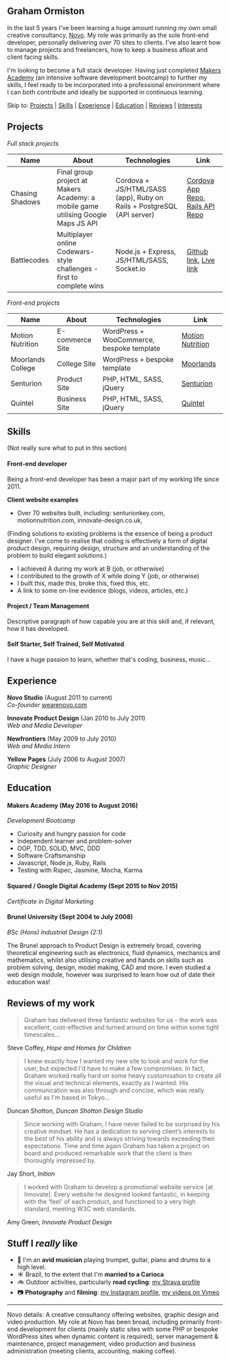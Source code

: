 ## Graham Ormiston

In the last 5 years I've been learning a huge amount running my own small creative consultancy, [Novo](http://wearenovo.com). My role was primarily as the sole front-end developer, personally delivering over 70 sites to clients. I've also learnt how to manage projects and freelancers, how to keep a business afloat and client facing skills.

I'm looking to become a full stack developer. Having just completed [Makers Academy](http://www.makersacademy.com/) (an intensive software development bootcamp) to further my skills, I feel ready to be incorporated into a professional environment where I can both contribute and ideally be supported in continuous learning.

Skip to: [Projects](#projects) | [Skills](#skills) | [Experience](#experience) | [Education](#education) | [Reviews](#reviews) | [Interests](#interests)

## Projects

*Full stack projects*

| Name        | About   | Technologies | Link  |
| ----------- | ------- | ------------ | ----- |
| Chasing Shadows      | Final group project at Makers Academy: a mobile game utilising Google Maps JS API | Cordova + JS/HTML/SASS (app), Ruby on Rails + PostgreSQL (API server) | [Cordova App Repo](https://github.com/gtormiston/chasing_shadows), [Rails API Repo](https://github.com/gtormiston/chasing_shadows_api_server) |
| Battlecodes | Multiplayer online Codewars-style challenges - first to complete wins | Node.js + Express, JS/HTML/SASS, Socket.io | [Github link](http://#), [Live link](https://github.com/gtormiston/battlecodes) |

*Front-end projects*

| Name        | About   | Technologies | Link  |
| ----------- | ------- | ------------ | ----- |
| Motion Nutrition | E-commerce Site | WordPress + WooCommerce, bespoke template | [Motion Nutrition](https://www.motionnutrition.com/) |
| Moorlands College | College Site | WordPress + bespoke template | [Moorlands](http://www.moorlands.ac.uk) |
| Senturion | Product Site | PHP, HTML, SASS, jQuery | [Senturion](http://www.senturionkey.com) |
| Quintel | Business Site | PHP, HTML, SASS, jQuery | [Quintel](http://www.quintelintelligence.com/) |

## Skills

(Not really sure what to put in this section)

#### Front-end developer

Being a front-end developer has been a major part of my working life since 2011.

**Client website examples**
- Over 70 websites built, including:
senturionkey.com, motionnutrition.com, innovate-design.co.uk,

(Finding solutions to existing problems is the essence of being a product designer. I've come to realise that coding is effectively a form of digital product design, requiring design, structure and an understanding of the problem to build elegant solutions.)

- I achieved A during my work at B (job, or otherwise)
- I contributed to the growth of X while doing Y (job, or otherwise)
- I built this, made this, broke this, fixed this, etc.
- A link to some on-line evidence (blogs, videos, articles, etc.)

#### Project / Team Management

Descriptive paragraph of how capable you are at this skill and, if relevant, how it has developed.

#### Self Starter, Self Trained, Self Motivated

I have a huge passion to learn, whether that's coding, business, music...

## Experience

**Novo Studio** (August 2011 to current)    
*Co-founder*
[wearenovo.com](http://wearenovo.com/)

**Innovate Product Design** (Jan 2010 to July 2011)   
*Web and Media Developer*

**Newfrontiers** (May 2009 to July 2010)   
*Web and Media Intern*

**Yellow Pages** (July 2006 to August 2007)   
*Graphic Designer*

## Education

#### Makers Academy (May 2016 to August 2016)
*Development Bootcamp*

- Curiosity and hungry passion for code
- Independent learner and problem-solver
- OOP, TDD, SOLID, MVC, DDD
- Software Craftsmanship
- Javascript, Node.js, Ruby, Rails
- Testing with Rspec, Jasmine, Mocha, Karma

#### Squared / Google Digital Academy (Sept 2015 to Nov 2015)
*Certificate in Digital Marketing*

#### Brunel University (Sept 2004 to July 2008)
*BSc (Hons) Industrial Design (2:1)*

The Brunel approach to Product Design is extremely broad, covering theoretical engineering such as electronics, fluid dynamics, mechanics and mathematics, whilst also utilising creative and hands on skills such as problem solving, design, model making, CAD and more. I even studied a web design module, however was surprised to learn how out of date their education was!

## Reviews of my work

> Graham has delivered three fantastic websites for us - the work was excellent, cost-effective and turned around on time within some tight timescales...

Steve Coffey, *Hope and Homes for Children*

> I knew exactly how I wanted my new site to look and work for the user, but expected I'd have to make a few compromises. In fact, Graham worked really hard on some heavy customisation to create all the visual and technical elements, exactly as I wanted. His communication was also through and concise, which was really useful as I'm based in Tokyo...

Duncan Shotton, *Duncan Shotton Design Studio*

> Since working with Graham, I have never failed to be surprised by his creative mindset. He has a dedication to serving client’s interests to the best of his ability and is always striving towards exceeding their expectations. Time and time again Graham has taken a project on board and produced remarkable work that the client is then thoroughly impressed by.

Jay Short, *Inition*

> I worked with Graham to develop a promotional website service [at Innovate]. Every website he designed looked fantastic, in keeping with the 'feel' of each product, and functioned to a very high standard, meeting W3C web standards.

Amy Green, *Innovate Product Design*


## Stuff I *really* like

- :trumpet: I'm an **avid musician** playing trumpet, guitar, piano and drums to a high level.
- :sunny: Brazil, to the extent that I'm **married to a Carioca**
- :bike: Outdoor activities, particularly **road cycling**: [my Strava profile](https://www.strava.com/athletes/8497545)
- :camera: **Photography** and **filming**: [my Instagram profile](https://instagram.com/gtormiston), [my videos on Vimeo](https://vimeo.com/novostudiouk)

----

Novo details:
A creative consultancy offering websites, graphic design and video production. My role at Novo has been broad, including primarily front-end development for clients (mainly static sites with some PHP or bespoke WordPress sites when dynamic content is required), server management & maintenance, project management, video production and business administration (meeting clients, accounting, making coffee).
